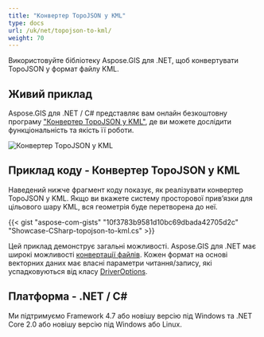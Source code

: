 ```yaml
---
title: "Конвертер TopoJSON у KML"
type: docs
url: /uk/net/topojson-to-kml/
weight: 70
---
```


Використовуйте бібліотеку Aspose.GIS для .NET, щоб конвертувати TopoJSON у формат файлу KML.

## **Живий приклад**

Aspose.GIS для .NET / C# представляє вам онлайн безкоштовну програму ["Конвертер TopoJSON у KML"](https://products.aspose.app/gis/conversion/topojson-to-kml), де ви можете дослідити функціональність та якість її роботи.

![Конвертер TopoJSON у KML](conversion.png)

## **Приклад коду - Конвертер TopoJSON у KML**

Наведений нижче фрагмент коду показує, як реалізувати конвертер TopoJSON у KML. Якщо ви вкажете систему просторової прив’язки для цільового шару KML, вся геометрія буде перетворена до неї. 

{{< gist "aspose-com-gists" "10f3783b9581d10bc69dbada42705d2c" "Showcase-CSharp-topojson-to-kml.cs" >}}

Цей приклад демонструє загальні можливості. Aspose.GIS для .NET має широкі можливості [конвертації файлів](https://docs.aspose.com/gis/net/vector-layers/). Кожен формат на основі векторних даних має власні параметри читання/запису, які успадковуються від класу [DriverOptions](https://reference.aspose.com/gis/net/aspose.gis/driveroptions).

## **Платформа - .NET / C#**

Ми підтримуємо Framework 4.7 або новішу версію під Windows та .NET Core 2.0 або новішу версію під Windows або Linux.
